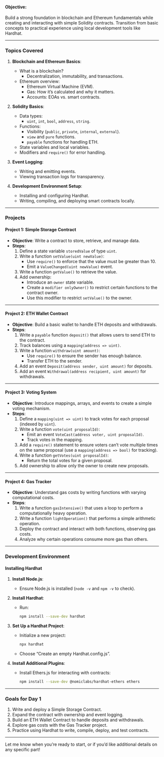 
#### **Objective**:
Build a strong foundation in blockchain and Ethereum fundamentals while creating and interacting with simple Solidity contracts. Transition from basic concepts to practical experience using local development tools like Hardhat.

---

### **Topics Covered**
1. **Blockchain and Ethereum Basics**:
   - What is a blockchain? 
     - Decentralization, immutability, and transactions.
   - Ethereum overview:
     - Ethereum Virtual Machine (EVM).
     - Gas: How it’s calculated and why it matters.
     - Accounts: EOAs vs. smart contracts.

2. **Solidity Basics**:
   - Data types:
     - `uint`, `int`, `bool`, `address`, `string`.
   - Functions:
     - Visibility (`public`, `private`, `internal`, `external`).
     - `view` and `pure` functions.
     - `payable` functions for handling ETH.
   - State variables and local variables.
   - Modifiers and `require()` for error handling.

3. **Event Logging**:
   - Writing and emitting events.
   - Viewing transaction logs for transparency.

4. **Development Environment Setup**:
   - Installing and configuring Hardhat.
   - Writing, compiling, and deploying smart contracts locally.

---

### **Projects**

#### **Project 1: Simple Storage Contract**
- **Objective**: Write a contract to store, retrieve, and manage data.
- **Steps**:
  1. Define a state variable `storedValue` of type `uint`.
  2. Write a function `setValue(uint newValue)`:
     - Use `require()` to enforce that the value must be greater than 10.
     - Emit a `ValueChanged(uint newValue)` event.
  3. Write a function `getValue()` to retrieve the value.
  4. Add ownership:
     - Introduce an `owner` state variable.
     - Create a `modifier onlyOwner()` to restrict certain functions to the contract owner.
     - Use this modifier to restrict `setValue()` to the owner.

---

#### **Project 2: ETH Wallet Contract**
- **Objective**: Build a basic wallet to handle ETH deposits and withdrawals.
- **Steps**:
  1. Write a `payable` function `deposit()` that allows users to send ETH to the contract.
  2. Track balances using a `mapping(address => uint)`.
  3. Write a function `withdraw(uint amount)`:
     - Use `require()` to ensure the sender has enough balance.
     - Transfer ETH to the sender.
  4. Add an event `Deposit(address sender, uint amount)` for deposits.
  5. Add an event `Withdrawal(address recipient, uint amount)` for withdrawals.

---

#### **Project 3: Voting System**
- **Objective**: Introduce mappings, arrays, and events to create a simple voting mechanism.
- **Steps**:
  1. Define a `mapping(uint => uint)` to track votes for each proposal (indexed by `uint`).
  2. Write a function `vote(uint proposalId)`:
     - Emit an event `VoteCast(address voter, uint proposalId)`.
     - Track votes in the mapping.
  3. Add a `require()` statement to ensure voters can’t vote multiple times on the same proposal (use a `mapping(address => bool)` for tracking).
  4. Write a function `getVotes(uint proposalId)`:
     - Return the total votes for a given proposal.
  5. Add ownership to allow only the owner to create new proposals.

---

#### **Project 4: Gas Tracker**
- **Objective**: Understand gas costs by writing functions with varying computational costs.
- **Steps**:
  1. Write a function `gasIntensive()` that uses a loop to perform a computationally heavy operation.
  2. Write a function `lightOperation()` that performs a simple arithmetic operation.
  3. Deploy the contract and interact with both functions, observing gas costs.
  4. Analyze why certain operations consume more gas than others.

---

### **Development Environment**

#### **Installing Hardhat**
1. **Install Node.js**:
   - Ensure Node.js is installed (`node -v` and `npm -v` to check).

2. **Install Hardhat**:
   - Run:
     ```bash
     npm install --save-dev hardhat
     ```

3. **Set Up a Hardhat Project**:
   - Initialize a new project:
     ```bash
     npx hardhat
     ```
   - Choose “Create an empty Hardhat.config.js”.

4. **Install Additional Plugins**:
   - Install Ethers.js for interacting with contracts:
     ```bash
     npm install --save-dev @nomiclabs/hardhat-ethers ethers
     ```

---

### **Goals for Day 1**
1. Write and deploy a Simple Storage Contract.
2. Expand the contract with ownership and event logging.
3. Build an ETH Wallet Contract to handle deposits and withdrawals.
4. Explore gas costs with the Gas Tracker project.
5. Practice using Hardhat to write, compile, deploy, and test contracts.

---

Let me know when you’re ready to start, or if you’d like additional details on any specific part!

